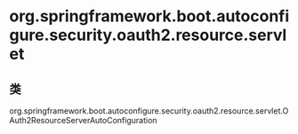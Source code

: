 # org.springframework.boot.autoconfigure.security.oauth2.resource.servlet

## 类

org.springframework.boot.autoconfigure.security.oauth2.resource.servlet.OAuth2ResourceServerAutoConfiguration




